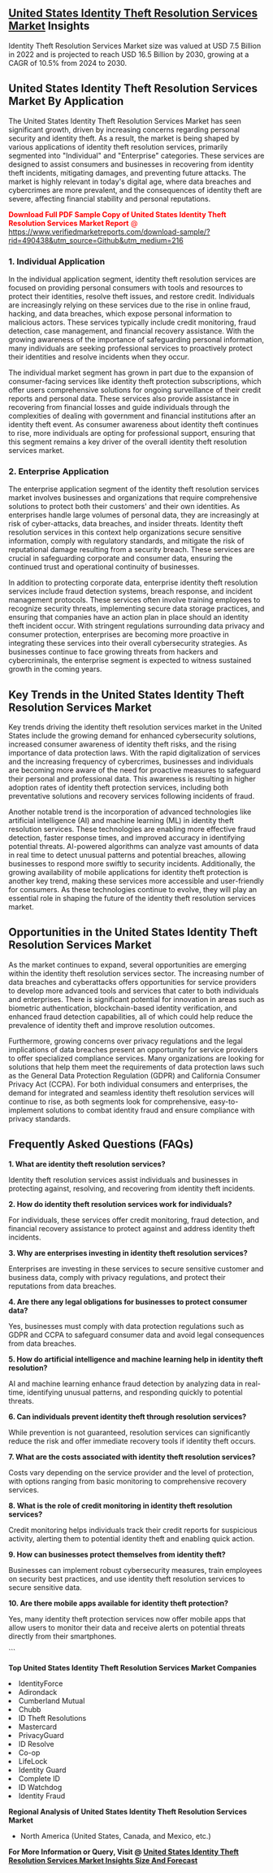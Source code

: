 <h2><a href="https://www.verifiedmarketreports.com/download-sample/?rid=490438&amp;utm_source=Github&amp;utm_medium=216" target="_blank">United States Identity Theft Resolution Services Market</a> Insights</h2><p>Identity Theft Resolution Services Market size was valued at USD 7.5 Billion in 2022 and is projected to reach USD 16.5 Billion by 2030, growing at a CAGR of 10.5% from 2024 to 2030.</p><p><h2>United States Identity Theft Resolution Services Market By Application</h2><p>The United States Identity Theft Resolution Services Market has seen significant growth, driven by increasing concerns regarding personal security and identity theft. As a result, the market is being shaped by various applications of identity theft resolution services, primarily segmented into "Individual" and "Enterprise" categories. These services are designed to assist consumers and businesses in recovering from identity theft incidents, mitigating damages, and preventing future attacks. The market is highly relevant in today's digital age, where data breaches and cybercrimes are more prevalent, and the consequences of identity theft are severe, affecting financial stability and personal reputations.</p><p><p><span class=""><span style="color: #ff0000;"><strong>Download Full PDF Sample Copy of United States Identity Theft Resolution Services Market Report</strong> @ </span><a href="https://www.verifiedmarketreports.com/download-sample/?rid=490438&amp;utm_source=Github&amp;utm_medium=216" target="_blank">https://www.verifiedmarketreports.com/download-sample/?rid=490438&amp;utm_source=Github&amp;utm_medium=216</a></span></p></p><h3>1. Individual Application</h3><p>In the individual application segment, identity theft resolution services are focused on providing personal consumers with tools and resources to protect their identities, resolve theft issues, and restore credit. Individuals are increasingly relying on these services due to the rise in online fraud, hacking, and data breaches, which expose personal information to malicious actors. These services typically include credit monitoring, fraud detection, case management, and financial recovery assistance. With the growing awareness of the importance of safeguarding personal information, many individuals are seeking professional services to proactively protect their identities and resolve incidents when they occur.</p><p>The individual market segment has grown in part due to the expansion of consumer-facing services like identity theft protection subscriptions, which offer users comprehensive solutions for ongoing surveillance of their credit reports and personal data. These services also provide assistance in recovering from financial losses and guide individuals through the complexities of dealing with government and financial institutions after an identity theft event. As consumer awareness about identity theft continues to rise, more individuals are opting for professional support, ensuring that this segment remains a key driver of the overall identity theft resolution services market.</p><h3>2. Enterprise Application</h3><p>The enterprise application segment of the identity theft resolution services market involves businesses and organizations that require comprehensive solutions to protect both their customers' and their own identities. As enterprises handle large volumes of personal data, they are increasingly at risk of cyber-attacks, data breaches, and insider threats. Identity theft resolution services in this context help organizations secure sensitive information, comply with regulatory standards, and mitigate the risk of reputational damage resulting from a security breach. These services are crucial in safeguarding corporate and consumer data, ensuring the continued trust and operational continuity of businesses.</p><p>In addition to protecting corporate data, enterprise identity theft resolution services include fraud detection systems, breach response, and incident management protocols. These services often involve training employees to recognize security threats, implementing secure data storage practices, and ensuring that companies have an action plan in place should an identity theft incident occur. With stringent regulations surrounding data privacy and consumer protection, enterprises are becoming more proactive in integrating these services into their overall cybersecurity strategies. As businesses continue to face growing threats from hackers and cybercriminals, the enterprise segment is expected to witness sustained growth in the coming years.</p><h2>Key Trends in the United States Identity Theft Resolution Services Market</h2><p>Key trends driving the identity theft resolution services market in the United States include the growing demand for enhanced cybersecurity solutions, increased consumer awareness of identity theft risks, and the rising importance of data protection laws. With the rapid digitalization of services and the increasing frequency of cybercrimes, businesses and individuals are becoming more aware of the need for proactive measures to safeguard their personal and professional data. This awareness is resulting in higher adoption rates of identity theft protection services, including both preventative solutions and recovery services following incidents of fraud.</p><p>Another notable trend is the incorporation of advanced technologies like artificial intelligence (AI) and machine learning (ML) in identity theft resolution services. These technologies are enabling more effective fraud detection, faster response times, and improved accuracy in identifying potential threats. AI-powered algorithms can analyze vast amounts of data in real time to detect unusual patterns and potential breaches, allowing businesses to respond more swiftly to security incidents. Additionally, the growing availability of mobile applications for identity theft protection is another key trend, making these services more accessible and user-friendly for consumers. As these technologies continue to evolve, they will play an essential role in shaping the future of the identity theft resolution services market.</p><h2>Opportunities in the United States Identity Theft Resolution Services Market</h2><p>As the market continues to expand, several opportunities are emerging within the identity theft resolution services sector. The increasing number of data breaches and cyberattacks offers opportunities for service providers to develop more advanced tools and services that cater to both individuals and enterprises. There is significant potential for innovation in areas such as biometric authentication, blockchain-based identity verification, and enhanced fraud detection capabilities, all of which could help reduce the prevalence of identity theft and improve resolution outcomes.</p><p>Furthermore, growing concerns over privacy regulations and the legal implications of data breaches present an opportunity for service providers to offer specialized compliance services. Many organizations are looking for solutions that help them meet the requirements of data protection laws such as the General Data Protection Regulation (GDPR) and California Consumer Privacy Act (CCPA). For both individual consumers and enterprises, the demand for integrated and seamless identity theft resolution services will continue to rise, as both segments look for comprehensive, easy-to-implement solutions to combat identity fraud and ensure compliance with privacy standards.</p><h2>Frequently Asked Questions (FAQs)</h2><p><strong>1. What are identity theft resolution services?</strong></p><p>Identity theft resolution services assist individuals and businesses in protecting against, resolving, and recovering from identity theft incidents.</p><p><strong>2. How do identity theft resolution services work for individuals?</strong></p><p>For individuals, these services offer credit monitoring, fraud detection, and financial recovery assistance to protect against and address identity theft incidents.</p><p><strong>3. Why are enterprises investing in identity theft resolution services?</strong></p><p>Enterprises are investing in these services to secure sensitive customer and business data, comply with privacy regulations, and protect their reputations from data breaches.</p><p><strong>4. Are there any legal obligations for businesses to protect consumer data?</strong></p><p>Yes, businesses must comply with data protection regulations such as GDPR and CCPA to safeguard consumer data and avoid legal consequences from data breaches.</p><p><strong>5. How do artificial intelligence and machine learning help in identity theft resolution?</strong></p><p>AI and machine learning enhance fraud detection by analyzing data in real-time, identifying unusual patterns, and responding quickly to potential threats.</p><p><strong>6. Can individuals prevent identity theft through resolution services?</strong></p><p>While prevention is not guaranteed, resolution services can significantly reduce the risk and offer immediate recovery tools if identity theft occurs.</p><p><strong>7. What are the costs associated with identity theft resolution services?</strong></p><p>Costs vary depending on the service provider and the level of protection, with options ranging from basic monitoring to comprehensive recovery services.</p><p><strong>8. What is the role of credit monitoring in identity theft resolution services?</strong></p><p>Credit monitoring helps individuals track their credit reports for suspicious activity, alerting them to potential identity theft and enabling quick action.</p><p><strong>9. How can businesses protect themselves from identity theft?</strong></p><p>Businesses can implement robust cybersecurity measures, train employees on security best practices, and use identity theft resolution services to secure sensitive data.</p><p><strong>10. Are there mobile apps available for identity theft protection?</strong></p><p>Yes, many identity theft protection services now offer mobile apps that allow users to monitor their data and receive alerts on potential threats directly from their smartphones.</p>```</p><p><strong>Top United States Identity Theft Resolution Services Market Companies</strong></p><div data-test-id=""><p><li>IdentityForce</li><li> Adirondack</li><li> Cumberland Mutual</li><li> Chubb</li><li> ID Theft Resolutions</li><li> Mastercard</li><li> PrivacyGuard</li><li> ID Resolve</li><li> Co-op</li><li> LifeLock</li><li> Identity Guard</li><li> Complete ID</li><li> ID Watchdog</li><li> Identity Fraud</li></p><div><strong>Regional Analysis of&nbsp;United States Identity Theft Resolution Services Market</strong></div><ul><li dir="ltr"><p dir="ltr">North America&nbsp;(United States, Canada, and Mexico, etc.)</p></li></ul><p><strong>For More Information or Query, Visit @&nbsp;</strong><strong><a href="https://www.verifiedmarketreports.com/product/identity-theft-resolution-services-market/?utm_source=Github&amp;utm_medium=216" target="_blank">United States Identity Theft Resolution Services Market Insights Size And Forecast</a></strong></p></div>
